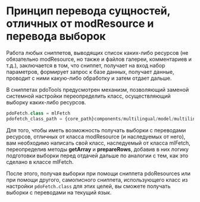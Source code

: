 # Принцип перевода сущностей, отличных от modResource и перевода выборок

Работа любых сниппетов, выводящих список каких-либо ресурсов (не обязательно modResource, но также и файлов галереи,
комментариев и т.д.), заключается в том, что сниппет, получает на вход набор параметров, формирует запрос к базе данных, получает данные, проводит с ними какую-либо обработку и затем отдает дальше.

В сниппетах pdoTools предусмотрен механизм, позволяющий заменой системной настройки переопределить класс,
осуществляющий выборку каких-либо ресурсов.

```php
pdoFetch.class = mlFetch
pdofetch_class_path = {core_path}components/multilingual/model/multilingual/
```

Для того, чтобы иметь возможность получать выборки с переводами ресурсов, отличных от класса modResource (и наследуемых от него), вам необходимо написать свой класс, наследуемый от класса  mlFetch, переопределив методы **getArray** и **prepareRows**, добавив в них логику подготовки выборки перед отдачей дальше по аналогии с тем, как это сделано в классе mlFetch.

После этого, получая выборки при помощи сниппета pdoResources или при помощи другого, самописного сниппета, использующего
класс из настройки `pdoFetch.class` для этих целей, вы сможете получать выборки с переводами на текущий язык.
